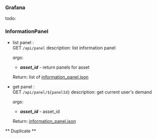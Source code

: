 
### Grafana ###  
todo:

### InformationPanel ###  

* list panel :  
    GET `/api/panel`
    description: list information panel
    
    *args*:           
    * ***asset_id*** - return panels for asset 

    Return:  list of [information_panel.json](../model/information_panel.json)

* get panel :  
    GET `/api/panel/${panelId}`
    description: get current user's demand
    
    *args*:           
    * ***asset_id*** - asset_id 

    Return:   [information_panel.json](../model/information_panel.json)


** Duplicate **
<!-- * get information panels with the necesary data
  * GET `/api/user/panel/{panelId}`  
  
    *headers* : 
        
      * user_token *str* - Header to identify the necessary assets measurements and demands

  
    *args* : 
        
      * panel_id *int* - Path param to identify the panel
*example*:
```
{
    "id": 0,
    "name": "panel_name",
    "label": "Panel Label",
    "owner_id": null,
    "is_template": false,
    "tiles": [
        {
            "tile_id": 0,
            "name": "tile_name",
            "label": "Tile Label",
            "type": "knob",
            "assets":[
                {
                    "id": 0,
                    "asset_type": "type_name",
                    "name": "asset_name",
                    "label": "Optional label",
                    "geo_location": "location",
                    "measurements": [
                        {
                            "name": "measurement_name",
                            "last": "0.0",
                            "avg": "0.0",
                            "total": "0.0"
                        }
                    ],
                    "demands": [
                        {
                            "id": 0,
                            "demand_start": "yyyy-MM-dd HH:mm:ss",
                            "demand_stop": "yyyy-MM-dd HH:mm:ss",
                            "update_date": "yyyy-MM-dd HH:mm:ss",
                            "action_type": "enum",
                            "action": "enum",
                            "message": "demand message",
                            "ext": "something"
                        }
                    ]
                }
            ],
            "layout": "{'x': 0, 'y': 0}",
            "props": null
        }
    ]
}
```
  -->